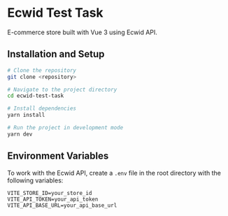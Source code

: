 # Ecwid Test Task

E-commerce store built with Vue 3 using Ecwid API.

## Installation and Setup

```bash
# Clone the repository
git clone <repository>

# Navigate to the project directory
cd ecwid-test-task

# Install dependencies
yarn install

# Run the project in development mode
yarn dev
```

## Environment Variables

To work with the Ecwid API, create a `.env` file in the root directory with the following variables:

```
VITE_STORE_ID=your_store_id
VITE_API_TOKEN=your_api_token
VITE_API_BASE_URL=your_api_base_url
```
